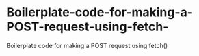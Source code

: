 # Boilerplate-code-for-making-a-POST-request-using-fetch-
Boilerplate code for making a POST request using fetch()
